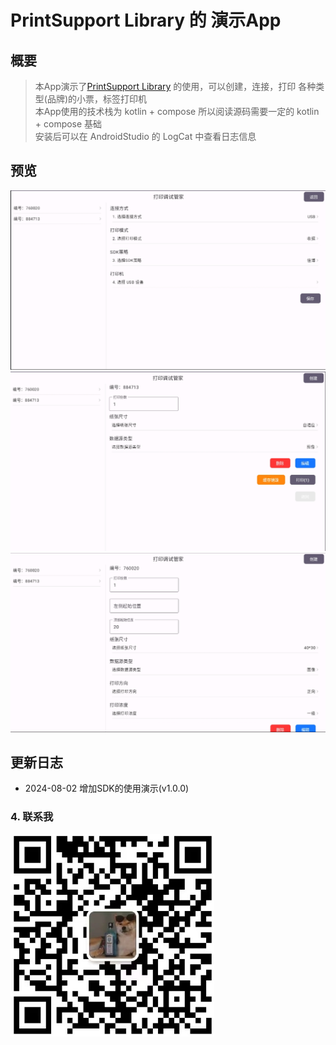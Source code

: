 # PrintSupport Library 的 演示App

## 概要
> 本App演示了[PrintSupport Library](https://github.com/Yiwei099/PrintSupport) 的使用，可以创建，连接，打印 各种类型(品牌)的小票，标签打印机  
> 本App使用的技术栈为 kotlin + compose 所以阅读源码需要一定的 kotlin + compose 基础  
> 安装后可以在 AndroidStudio 的 LogCat 中查看日志信息

## 预览
![ImageText](https://github.com/Yiwei099/UniversalPrinter/blob/master/app/src/main/res/mipmap-hdpi/create_printer.jpg)
![ImageText](https://github.com/Yiwei099/UniversalPrinter/blob/master/app/src/main/res/mipmap-hdpi/esc_printer.jpg)
![ImageText](https://github.com/Yiwei099/UniversalPrinter/blob/master/app/src/main/res/mipmap-hdpi/tsc_printer.jpg)


## 更新日志
* 2024-08-02 增加SDK的使用演示(v1.0.0)


### 4. 联系我
![Image Text](https://github.com/Yiwei099/PrintSupport/blob/master/app/src/main/res/drawable/wechat_qr_code.png)